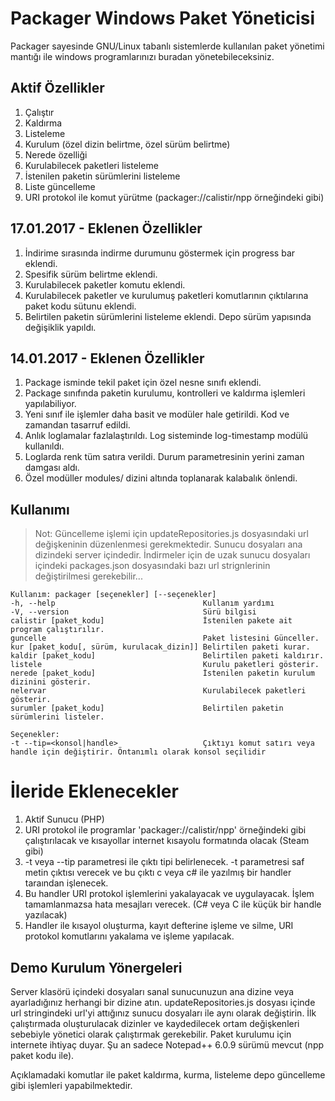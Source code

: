 Packager Windows Paket Yöneticisi
=================================

Packager sayesinde GNU/Linux tabanlı sistemlerde kullanılan paket yönetimi mantığı ile windows programlarınızı buradan yönetebileceksiniz.

Aktif Özellikler
----------------
1. Çalıştır
2. Kaldırma
3. Listeleme
5. Kurulum (özel dizin belirtme, özel sürüm belirtme)
6. Nerede özelliği
7. Kurulabilecek paketleri listeleme
8. İstenilen paketin sürümlerini listeleme
9. Liste güncelleme
10. URI protokol ile komut yürütme (packager://calistir/npp örneğindeki gibi)

17.01.2017 - Eklenen Özellikler
-------------------------------
1. İndirime sırasında indirme durumunu göstermek için progress bar eklendi.
2. Spesifik sürüm belirtme eklendi.
3. Kurulabilecek paketler komutu eklendi.
4. Kurulabilecek paketler ve kurulumuş paketleri komutlarının çıktılarına paket kodu sütunu eklendi.
5. Belirtilen paketin sürümlerini listeleme eklendi. Depo sürüm yapısında değişiklik yapıldı.


14.01.2017 - Eklenen Özellikler
----------------------------
1. Package isminde tekil paket için özel nesne sınıfı eklendi.
2. Package sınıfında paketin kurulumu, kontrolleri ve kaldırma işlemleri yapılabiliyor.
3. Yeni sınıf ile işlemler daha basit ve modüler hale getirildi. Kod ve zamandan tasarruf edildi.
4. Anlık loglamalar fazlalaştırıldı. Log sisteminde log-timestamp modülü kullanıldı.
5. Loglarda renk tüm satıra verildi. Durum parametresinin yerini zaman damgası aldı.
6. Özel modüller modules/ dizini altında toplanarak kalabalık önlendi.

Kullanımı
---------
>Not: Güncelleme işlemi için updateRepositories.js dosyasındaki url değişkeninin düzenlenmesi gerekmektedir. Sunucu dosyaları ana dizindeki server içindedir. İndirmeler için de uzak sunucu dosyaları içindeki packages.json dosyasındaki bazı url strignlerinin değiştirilmesi gerekebilir...


```
Kullanım: packager [seçenekler] [--seçenekler]
-h, --help                                 Kullanım yardımı
-V, --version                              Sürü bilgisi
calistir [paket_kodu]                      İstenilen pakete ait program çalıştırılır.
guncelle                                   Paket listesini Günceller.
kur [paket_kodu[, sürüm, kurulacak_dizin]] Belirtilen paketi kurar.
kaldir [paket_kodu]                        Belirtilen paketi kaldırır.
listele                                    Kurulu paketleri gösterir.
nerede [paket_kodu]                        İstenilen paketin kurulum dizinini gösterir.
nelervar                                   Kurulabilecek paketleri gösterir.
surumler [paket_kodu]                      Belirtilen paketin sürümlerini listeler.

Seçenekler:
-t --tip=<konsol|handle>                   Çıktıyı komut satırı veya handle için değiştirir. Öntanımlı olarak konsol seçilidir                                   
```

İleride Eklenecekler
====================
1. Aktif Sunucu (PHP)
2. URI protokol ile programlar 'packager://calistir/npp' örneğindeki gibi çalıştırılacak ve kısayollar internet kısayolu formatında olacak (Steam gibi)
3. -t veya --tip parametresi ile çıktı tipi belirlenecek. -t parametresi saf metin çıktısı verecek ve bu çıktı c veya c# ile yazılmış bir handler taraından işlenecek.
4. Bu handler URI protokol işlemlerini yakalayacak ve uygulayacak. İşlem tamamlanmazsa hata mesajları verecek. (C# veya C ile küçük bir handle yazılacak)
5. Handler ile kısayol oluşturma, kayıt defterine işleme ve silme, URI protokol komutlarını yakalama ve işleme yapılacak.

Demo Kurulum Yönergeleri
------------------------
Server klasörü içindeki dosyaları sanal sunucunuzun ana dizine veya ayarladığınız herhangi bir dizine atın. updateRepositories.js dosyası içinde url stringindeki url'yi attığınız sunucu dosyaları ile aynı olarak değiştirin. İlk çalıştırmada oluşturulacak dizinler ve kaydedilecek ortam değişkenleri sebebiyle yönetici olarak çalıştırmak gerekebilir. Paket kurulumu için internete ihtiyaç duyar. Şu an sadece Notepad++ 6.0.9 sürümü mevcut (npp paket kodu ile).

Açıklamadaki komutlar ile paket kaldırma, kurma, listeleme depo güncelleme gibi işlemleri yapabilmektedir.
